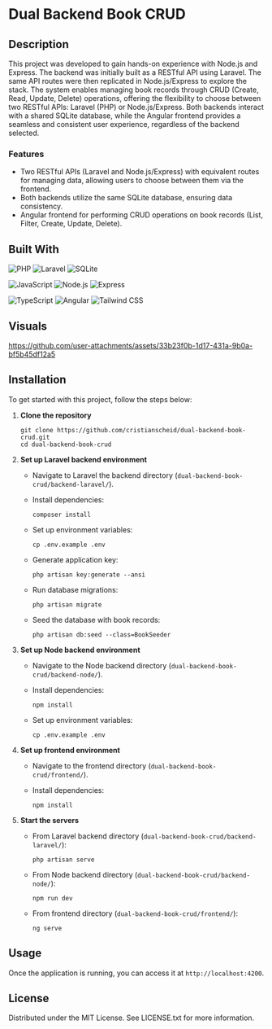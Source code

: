 # Dual Backend Book CRUD

## Description

This project was developed to gain hands-on experience with Node.js and Express. The backend was initially built as a RESTful API using Laravel. The same API routes were then replicated in Node.js/Express to explore the stack. The system enables managing book records through CRUD (Create, Read, Update, Delete) operations, offering the flexibility to choose between two RESTful APIs: Laravel (PHP) or Node.js/Express. Both backends interact with a shared SQLite database, while the Angular frontend provides a seamless and consistent user experience, regardless of the backend selected.

### Features

- Two RESTful APIs (Laravel and Node.js/Express) with equivalent routes for managing data, allowing users to choose between them via the frontend.
- Both backends utilize the same SQLite database, ensuring data consistency.
- Angular frontend for performing CRUD operations on book records (List, Filter, Create, Update, Delete).

## Built With

![PHP][php-badge]
![Laravel][laravel-badge]
![SQLite][sqlite-badge]

![JavaScript][javascript-badge]
![Node.js][nodejs-badge]
![Express][express-badge]

![TypeScript][typescript-badge]
![Angular][angular-badge]
![Tailwind CSS][tailwindcss-badge]

## Visuals

https://github.com/user-attachments/assets/33b23f0b-1d17-431a-9b0a-bf5b45df12a5

## Installation

To get started with this project, follow the steps below:

1. **Clone the repository**

   ```
   git clone https://github.com/cristianscheid/dual-backend-book-crud.git
   cd dual-backend-book-crud
   ```

2. **Set up Laravel backend environment**

   - Navigate to Laravel the backend directory (`dual-backend-book-crud/backend-laravel/`).
   - Install dependencies:

     ```
     composer install
     ```

   - Set up environment variables:

     ```
     cp .env.example .env
     ```

   - Generate application key:

     ```
     php artisan key:generate --ansi
     ```

   - Run database migrations:

     ```
     php artisan migrate
     ```

   - Seed the database with book records:

     ```
     php artisan db:seed --class=BookSeeder
     ```

3. **Set up Node backend environment**

   - Navigate to the Node backend directory (`dual-backend-book-crud/backend-node/`).
   - Install dependencies:

     ```
     npm install
     ```

   - Set up environment variables:

     ```
     cp .env.example .env
     ```

4. **Set up frontend environment**

   - Navigate to the frontend directory (`dual-backend-book-crud/frontend/`).
   - Install dependencies:

     ```
     npm install
     ```

5. **Start the servers**

   - From Laravel backend directory (`dual-backend-book-crud/backend-laravel/`):

     ```
     php artisan serve
     ```

   - From Node backend directory (`dual-backend-book-crud/backend-node/`):

     ```
     npm run dev
     ```

   - From frontend directory (`dual-backend-book-crud/frontend/`):

     ```
     ng serve
     ```

## Usage

Once the application is running, you can access it at `http://localhost:4200`.

## License

Distributed under the MIT License. See LICENSE.txt for more information.

<!-- Badges for 'Built With' section -->

[php-badge]: https://img.shields.io/badge/PHP-8.4-gray?style=for-the-badge&logo=php&logoColor=white
[laravel-badge]: https://img.shields.io/badge/Laravel-12.3-gray?style=for-the-badge&logo=laravel&logoColor=white
[sqlite-badge]: https://img.shields.io/badge/SQLite-3.37-gray?style=for-the-badge&logo=sqlite&logoColor=white
[javascript-badge]: https://img.shields.io/badge/JavaScript-ES6-gray?style=for-the-badge&logo=javascript&logoColor=white
[nodejs-badge]: https://img.shields.io/badge/Node.js-22.14-gray?style=for-the-badge&logo=node.js&logoColor=white
[express-badge]: https://img.shields.io/badge/Express-4.21-gray?style=for-the-badge&logo=express&logoColor=white
[typescript-badge]: https://img.shields.io/badge/TypeScript-5.4-gray?style=for-the-badge&logo=typescript&logoColor=white
[angular-badge]: https://img.shields.io/badge/Angular-17.3-gray?style=for-the-badge&logo=angular&logoColor=white
[tailwindcss-badge]: https://img.shields.io/badge/Tailwind%20CSS-3.4-gray?style=for-the-badge&logo=tailwindcss&logoColor=white
